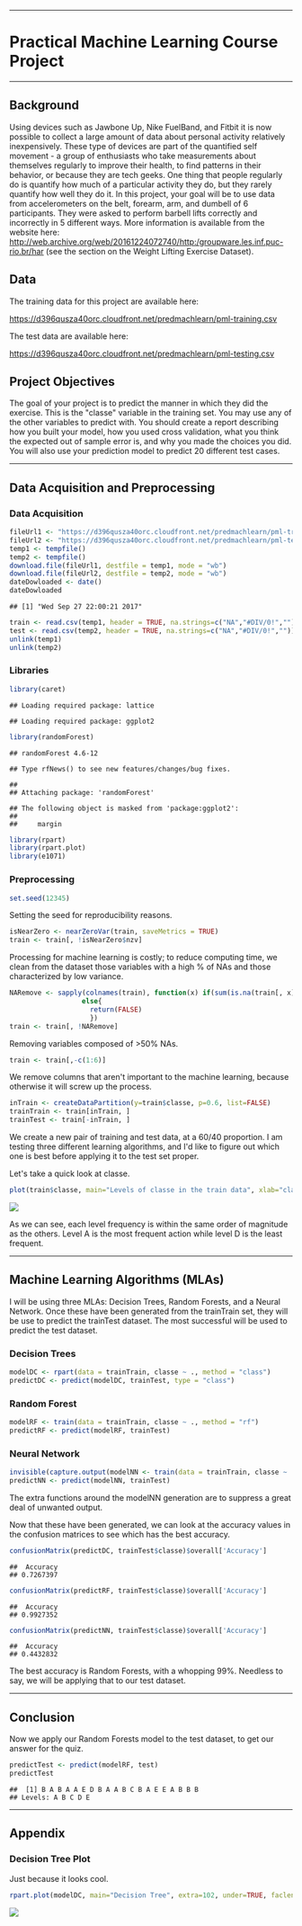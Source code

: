------------------------------------------------------------------------

Practical Machine Learning Course Project
=========================================

------------------------------------------------------------------------

Background
----------

Using devices such as Jawbone Up, Nike FuelBand, and Fitbit it is now possible to collect a large amount of data about personal activity relatively inexpensively. These type of devices are part of the quantified self movement - a group of enthusiasts who take measurements about themselves regularly to improve their health, to find patterns in their behavior, or because they are tech geeks. One thing that people regularly do is quantify how much of a particular activity they do, but they rarely quantify how well they do it. In this project, your goal will be to use data from accelerometers on the belt, forearm, arm, and dumbell of 6 participants. They were asked to perform barbell lifts correctly and incorrectly in 5 different ways. More information is available from the website here: <http://web.archive.org/web/20161224072740/http:/groupware.les.inf.puc-rio.br/har> (see the section on the Weight Lifting Exercise Dataset).

Data
----

The training data for this project are available here:

<https://d396qusza40orc.cloudfront.net/predmachlearn/pml-training.csv>

The test data are available here:

<https://d396qusza40orc.cloudfront.net/predmachlearn/pml-testing.csv>

Project Objectives
------------------

The goal of your project is to predict the manner in which they did the exercise. This is the "classe" variable in the training set. You may use any of the other variables to predict with. You should create a report describing how you built your model, how you used cross validation, what you think the expected out of sample error is, and why you made the choices you did. You will also use your prediction model to predict 20 different test cases.

------------------------------------------------------------------------

Data Acquisition and Preprocessing
----------------------------------

### Data Acquisition

``` r
fileUrl1 <- "https://d396qusza40orc.cloudfront.net/predmachlearn/pml-training.csv"
fileUrl2 <- "https://d396qusza40orc.cloudfront.net/predmachlearn/pml-testing.csv"
temp1 <- tempfile()
temp2 <- tempfile()
download.file(fileUrl1, destfile = temp1, mode = "wb")
download.file(fileUrl2, destfile = temp2, mode = "wb")
dateDowloaded <- date()
dateDowloaded
```

    ## [1] "Wed Sep 27 22:00:21 2017"

``` r
train <- read.csv(temp1, header = TRUE, na.strings=c("NA","#DIV/0!",""))
test <- read.csv(temp2, header = TRUE, na.strings=c("NA","#DIV/0!",""))
unlink(temp1)
unlink(temp2)
```

### Libraries

``` r
library(caret)
```

    ## Loading required package: lattice

    ## Loading required package: ggplot2

``` r
library(randomForest)
```

    ## randomForest 4.6-12

    ## Type rfNews() to see new features/changes/bug fixes.

    ## 
    ## Attaching package: 'randomForest'

    ## The following object is masked from 'package:ggplot2':
    ## 
    ##     margin

``` r
library(rpart)
library(rpart.plot)
library(e1071)
```

### Preprocessing

``` r
set.seed(12345)
```

Setting the seed for reproducibility reasons.

``` r
isNearZero <- nearZeroVar(train, saveMetrics = TRUE)
train <- train[, !isNearZero$nzv]
```

Processing for machine learning is costly; to reduce computing time, we clean from the dataset those variables with a high % of NAs and those characterized by low variance.

``` r
NARemove <- sapply(colnames(train), function(x) if(sum(is.na(train[, x])) > 0.50*nrow(train)) {return(TRUE)}
                  else{
                    return(FALSE)
                    })
train <- train[, !NARemove]
```

Removing variables composed of &gt;50% NAs.

``` r
train <- train[,-c(1:6)]
```

We remove columns that aren't important to the machine learning, because otherwise it will screw up the process.

``` r
inTrain <- createDataPartition(y=train$classe, p=0.6, list=FALSE)
trainTrain <- train[inTrain, ] 
trainTest <- train[-inTrain, ]
```

We create a new pair of training and test data, at a 60/40 proportion. I am testing three different learning algorithms, and I'd like to figure out which one is best before applying it to the test set proper.

Let's take a quick look at classe.

``` r
plot(train$classe, main="Levels of classe in the train data", xlab="classe", ylab="Frequency")
```

![](MachineLearningProjectCode_files/figure-markdown_github/unnamed-chunk-7-1.png)

As we can see, each level frequency is within the same order of magnitude as the others. Level A is the most frequent action while level D is the least frequent.

------------------------------------------------------------------------

Machine Learning Algorithms (MLAs)
----------------------------------

I will be using three MLAs: Decision Trees, Random Forests, and a Neural Network. Once these have been generated from the trainTrain set, they will be use to predict the trainTest dataset. The most successful will be used to predict the test dataset.

### Decision Trees

``` r
modelDC <- rpart(data = trainTrain, classe ~ ., method = "class")
predictDC <- predict(modelDC, trainTest, type = "class")
```

### Random Forest

``` r
modelRF <- train(data = trainTrain, classe ~ ., method = "rf")
predictRF <- predict(modelRF, trainTest)
```

### Neural Network

``` r
invisible(capture.output(modelNN <- train(data = trainTrain, classe ~ ., method = "nnet")))
predictNN <- predict(modelNN, trainTest)
```

The extra functions around the modelNN generation are to suppress a great deal of unwanted output.

Now that these have been generated, we can look at the accuracy values in the confusion matrices to see which has the best accuracy.

``` r
confusionMatrix(predictDC, trainTest$classe)$overall['Accuracy']
```

    ##  Accuracy 
    ## 0.7267397

``` r
confusionMatrix(predictRF, trainTest$classe)$overall['Accuracy']
```

    ##  Accuracy 
    ## 0.9927352

``` r
confusionMatrix(predictNN, trainTest$classe)$overall['Accuracy']
```

    ##  Accuracy 
    ## 0.4432832

The best accuracy is Random Forests, with a whopping 99%. Needless to say, we will be applying that to our test dataset.

------------------------------------------------------------------------

Conclusion
----------

Now we apply our Random Forests model to the test dataset, to get our answer for the quiz.

``` r
predictTest <- predict(modelRF, test)
predictTest
```

    ##  [1] B A B A A E D B A A B C B A E E A B B B
    ## Levels: A B C D E

------------------------------------------------------------------------

Appendix
--------

### Decision Tree Plot

Just because it looks cool.

``` r
rpart.plot(modelDC, main="Decision Tree", extra=102, under=TRUE, faclen=0)
```

![](MachineLearningProjectCode_files/figure-markdown_github/unnamed-chunk-13-1.png)
